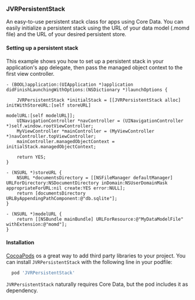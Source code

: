 ### JVRPersistentStack

An easy-to-use persistent stack class for apps using Core Data. You can easily initialize a persistent stack using the URL of your data model (.momd file) and the URL of your desired persistent store.

#### Setting up a persistent stack

This example shows you how to set up a persistent stack in your application's app delegate, then pass the managed object context to the first view controller.

```objc
- (BOOL)application:(UIApplication *)application didFinishLaunchingWithOptions:(NSDictionary *)launchOptions {

    JVRPersistentStack *initialStack = [[JVRPersistentStack alloc] initWithStoreURL:[self storeURL] 
                                                                           modelURL:[self modelURL]];
    UINavigationController *navController = (UINavigationController *)self.window.rootViewController;
    MyViewController *mainController = (MyViewController *)navController.topViewController;
    mainController.managedObjectContext = initialStack.managedObjectContext;
    
    return YES;
}

- (NSURL *)storeURL {
    NSURL *documentsDirectory = [[NSFileManager defaultManager] URLForDirectory:NSDocumentDirectory inDomain:NSUserDomainMask appropriateForURL:nil create:YES error:NULL];
    return [documentsDirectory URLByAppendingPathComponent:@"db.sqlite"];
}

- (NSURL *)modelURL {
    return [[NSBundle mainBundle] URLForResource:@"MyDataModelFile" withExtension:@"momd"];
}
```

#### Installation

[CocoaPods](cocoapods.org) os a great way to add third party libraries to your project. You can install `JVRPersistentStack` with the following line in your podfile:

```ruby
  pod 'JVRPersistentStack'
```

`JVRPersistentStack` naturally requires Core Data, but the pod includes it as dependency.
